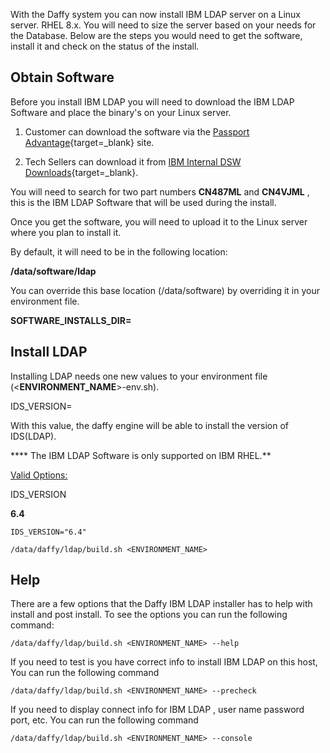 <script>
  document.title = "Supporting Software - IBM LDAP";
</script>

With the Daffy system you can now install IBM LDAP server on a Linux server.  RHEL 8.x. You will need to size the server based on your needs for the Database.   Below are the steps you would need to get the software, install it and check on the status of the install.

## Obtain Software

Before you install IBM LDAP you will need to download the IBM LDAP Software and place the binary's on your Linux server.

1)   Customer can download the software via the [Passport Advantage](https://%20https//www.ibm.com/software/passportadvantage/pao_customer.html){target=_blank} site.

2)  Tech Sellers can download it from [IBM Internal DSW Downloads](https://w3.ibm.com/software/xl/download/ticket.wss){target=_blank}.

You will need to search for two part numbers **CN487ML** and **CN4VJML** , this is the IBM LDAP Software that will be used during the install.

Once you get the software, you will need to upload it to the Linux server where you plan to install it.

By default, it will need to be in the following location:

**/data/software/ldap**



You can override this base location (/data/software) by overriding it in your environment file.

**SOFTWARE_INSTALLS_DIR=**

## Install LDAP

Installing LDAP needs one new values to your environment file (<**ENVIRONMENT_NAME**>-env.sh).

IDS_VERSION=

With this value, the daffy engine will be able to install the version of IDS(LDAP).


**** The IBM LDAP Software is only supported on IBM RHEL.**

<u>Valid Options:</u>

IDS_VERSION              

**6.4**
```
IDS_VERSION="6.4"
```
```
/data/daffy/ldap/build.sh <ENVIRONMENT_NAME>
```

## Help

There are a few options that the Daffy IBM LDAP installer has to help with install and post install.  To see the options you can run the following command:

```
/data/daffy/ldap/build.sh <ENVIRONMENT_NAME> --help
```
If you need to test is you have correct info to install IBM LDAP on this host,  You can run the following command

```
/data/daffy/ldap/build.sh <ENVIRONMENT_NAME> --precheck
```

If you need to display connect info for IBM LDAP , user name password port, etc.  You can run the following command

```
/data/daffy/ldap/build.sh <ENVIRONMENT_NAME> --console
```
